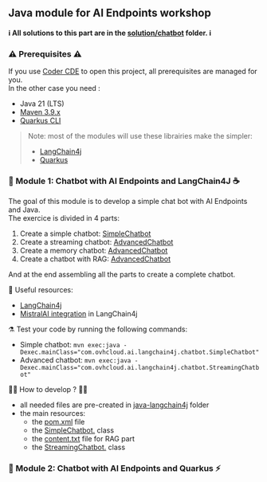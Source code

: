 ## Java module for AI Endpoints workshop

**ℹ️ All solutions to this part are in the [solution/chatbot](../../solutions/chatbot/) folder. ℹ️**

### ⚠️ Prerequisites ⚠️

If you use [Coder CDE](https://coder.com/) to open this project, all prerequisites are managed for you.  
In the other case you need : 
 - Java 21 (LTS)
 - [Maven 3.9.x](https://maven.apache.org/download.cgi)
 - [Quarkus CLI](https://quarkus.io/guides/cli-tooling)

> Note: most of the modules will use these librairies make the simpler: 
>  - [LangChain4j](https://docs.langchain4j.dev/intro/)
>  - [Quarkus](https://quarkus.io/)

### 🤖 Module 1: Chatbot with AI Endpoints and LangChain4J ☕️

The goal of this module is to develop a simple chat bot with AI Endpoints and Java.  
The exercice is divided in 4 parts:
1. Create a simple chatbot: [SimpleChatbot](./java-langchain4j/src/main/java/com/ovhcloud/ai/langchain4j/chatbot/SimpleChatbot.java)
1. Create a streaming chatbot: [AdvancedChatbot](./java-langchain4j/src/main/java/com/ovhcloud/ai/langchain4j/chatbot/StreamingChatbot.java)
1. Create a memory chatbot: [AdvancedChatbot](./java-langchain4j/src/main/java/com/ovhcloud/ai/langchain4j/chatbot/StreamingChatbot.java)
1. Create a chatbot with RAG: [AdvancedChatbot](./java-langchain4j/src/main/java/com/ovhcloud/ai/langchain4j/chatbot/StreamingChatbot.java)

And at the end assembling all the parts to create a complete chatbot.

🔗 Useful resources:
 - [LangChain4j](https://docs.langchain4j.dev/get-started)
 - [MistralAI integration](https://docs.langchain4j.dev/integrations/language-models/mistral-ai) in LangChain4j

⚗️ Test your code by running the following commands: 
 - Simple chatbot: `mvn exec:java -Dexec.mainClass="com.ovhcloud.ai.langchain4j.chatbot.SimpleChatbot"`
 - Advanced chatbot: `mvn exec:java -Dexec.mainClass="com.ovhcloud.ai.langchain4j.chatbot.StreamingChatbot"`

👩‍💻 How to develop ? 🧑‍💻

  - all needed files are pre-created in [java-langchain4j](./java-langchain4j/) folder
  - the main resources:
    - the [pom.xml](./java-langchain4j/pom.xml) file
    - the [SimpleChatbot.](./java-langchain4j/src/main/java/com/ovhcloud/ai/langchain4j/chatbot/SimpleChatbot.java) class
    - the [content.txt](./java-langchain4j/src/resources/rag-files/content.txt) file for RAG part
    - the [StreamingChatbot.](./java-langchain4j/src/main/java/com/ovhcloud/ai/langchain4j/chatbot/StreamingChatbot.java) class

### 🤖 Module 2: Chatbot with AI Endpoints and Quarkus ⚡️